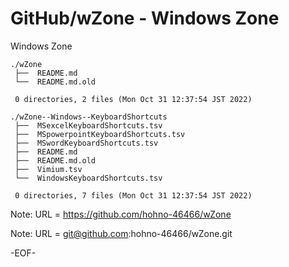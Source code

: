 # GitHub/wZone - Windows Zone

Windows Zone

    ./wZone
     ├──  README.md
     └──  README.md.old
     
     0 directories, 2 files (Mon Oct 31 12:37:54 JST 2022)

    ./wZone--Windows--KeyboardShortcuts
     ├──  MSexcelKeyboardShortcuts.tsv
     ├──  MSpowerpointKeyboardShortcuts.tsv
     ├──  MSwordKeyboardShortcuts.tsv
     ├──  README.md
     ├──  README.md.old
     ├──  Vimium.tsv
     └──  WindowsKeyboardShortcuts.tsv
     
     0 directories, 7 files (Mon Oct 31 12:37:54 JST 2022)


Note: URL = https://github.com/hohno-46466/wZone

Note: URL = git@github.com:hohno-46466/wZone.git

-EOF-
